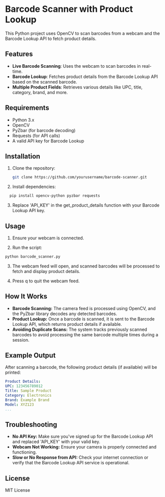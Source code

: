 # Barcode Scanner with Product Lookup

This Python project uses OpenCV to scan barcodes from a webcam and the Barcode Lookup API to fetch product details.

## Features

- **Live Barcode Scanning**: Uses the webcam to scan barcodes in real-time.
- **Barcode Lookup**: Fetches product details from the Barcode Lookup API based on the scanned barcode.
- **Multiple Product Fields**: Retrieves various details like UPC, title, category, brand, and more.

## Requirements

- Python 3.x
- OpenCV
- PyZbar (for barcode decoding)
- Requests (for API calls)
- A valid API key for Barcode Lookup

## Installation

1. Clone the repository:
   ```bash
   git clone https://github.com/yourusername/barcode-scanner.git
   ```
2. Install dependencies:

```bash
  pip install opencv-python pyzbar requests
```
3. Replace 'API_KEY' in the get_product_details function with your Barcode Lookup API key.

## Usage
1. Ensure your webcam is connected.

2. Run the script:

```bash
python barcode_scanner.py
```

3. The webcam feed will open, and scanned barcodes will be processed to fetch and display product details.

4. Press q to quit the webcam feed.

## How It Works
- **Barcode Scanning:** The camera feed is processed using OpenCV, and the PyZbar library decodes any detected barcodes.
- **Product Lookup:** Once a barcode is scanned, it is sent to the Barcode Lookup API, which returns product details if available.
- **Avoiding Duplicate Scans:** The system tracks previously scanned barcodes to avoid processing the same barcode multiple times during a session.

## Example Output
After scanning a barcode, the following product details (if available) will be printed:

```yaml
Product Details:
UPC: 123456789012
Title: Sample Product
Category: Electronics
Brand: Example Brand
Model: XYZ123
...
```

## Troubleshooting
- **No API Key:** Make sure you've signed up for the Barcode Lookup API and replaced 'API_KEY' with your valid key.
- **Webcam Not Working:** Ensure your camera is properly connected and functioning.
- **Slow or No Response from API:** Check your internet connection or verify that the Barcode Lookup API service is operational.
  
## License
MIT License
